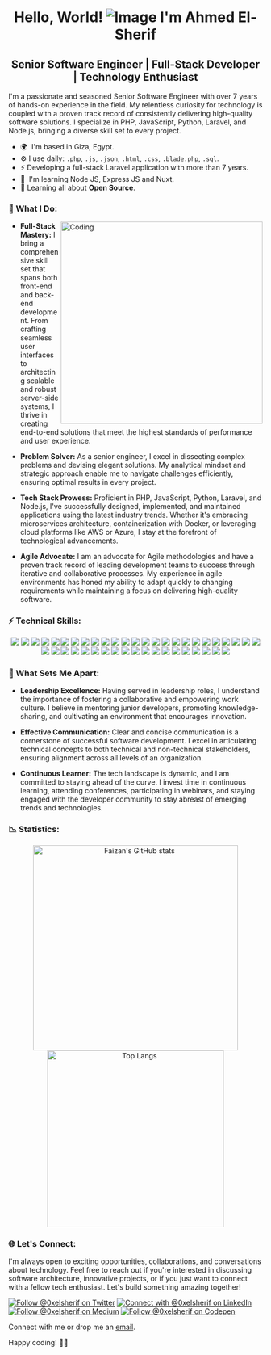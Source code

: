 <div align="center">
  <h1> Hello, World! <img src="https://user-images.githubusercontent.com/18350557/176309783-0785949b-9127-417c-8b55-ab5a4333674e.gif" alt="Image"> I'm Ahmed El-Sherif</h1>
  <h2 align="center">Senior Software Engineer | Full-Stack Developer | Technology Enthusiast</h2>
</div>

I'm a passionate and seasoned Senior Software Engineer with over 7 years of hands-on experience in the field. My relentless curiosity for technology is coupled with a proven track record of consistently delivering high-quality software solutions. I specialize in PHP, JavaScript, Python, Laravel, and Node.js, bringing a diverse skill set to every project.

*   🌍  I'm based in Giza, Egypt.
*   ⚙️  I use daily: `.php`, `.js`, `.json`, `.html`, `.css`, `.blade.php`, `.sql`.
*   ⚡  Developing a full-stack Laravel application with more than 7 years.
*   🧠  I'm learning Node JS, Express JS and Nuxt.
*   🌱  Learning all about **Open Source**.

### 🚀 What I Do:
<img align="right" alt="Coding" width="400" src="https://imarticus.org/blog/wp-content/uploads/2021/12/djbwgfw.gif">

- **Full-Stack Mastery:** I bring a comprehensive skill set that spans both front-end and back-end development. From crafting seamless user interfaces to architecting scalable and robust server-side systems, I thrive in creating end-to-end solutions that meet the highest standards of performance and user experience.

- **Problem Solver:** As a senior engineer, I excel in dissecting complex problems and devising elegant solutions. My analytical mindset and strategic approach enable me to navigate challenges efficiently, ensuring optimal results in every project.

- **Tech Stack Prowess:** Proficient in PHP, JavaScript, Python, Laravel, and Node.js, I've successfully designed, implemented, and maintained applications using the latest industry trends. Whether it's embracing microservices architecture, containerization with Docker, or leveraging cloud platforms like AWS or Azure, I stay at the forefront of technological advancements.

- **Agile Advocate:** I am an advocate for Agile methodologies and have a proven track record of leading development teams to success through iterative and collaborative processes. My experience in agile environments has honed my ability to adapt quickly to changing requirements while maintaining a focus on delivering high-quality software.

### ⚡ Technical Skills:
<p align="center">
  <a><img src="https://skillicons.dev/icons?i=php" />
    <a><img src="https://skillicons.dev/icons?i=laravel" />
    <a><img src="https://skillicons.dev/icons?i=vue" /></a>
    <a><img src="https://skillicons.dev/icons?i=mysql" /></a>
    <a><img src="https://skillicons.dev/icons?i=nodejs" /></a>
    <a><img src="https://skillicons.dev/icons?i=express" /></a>
    <a><img src="https://skillicons.dev/icons?i=react" /></a>
    <a><img src="https://skillicons.dev/icons?i=ts" /></a>
    <a><img src="https://skillicons.dev/icons?i=prisma" /></a>
    <a><img src="https://skillicons.dev/icons?i=py" /></a>
    <a><img src="https://skillicons.dev/icons?i=pytorch" /></a>
    <a><img src="https://skillicons.dev/icons?i=opencv" /></a>
    <a><img src="https://skillicons.dev/icons?i=qt" /></a>
    <a><img src="https://skillicons.dev/icons?i=django" /></a>
    <a><img src="https://skillicons.dev/icons?i=flask" /></a>
    <a><img src="https://skillicons.dev/icons?i=mongodb" /></a>
    <a><img src="https://skillicons.dev/icons?i=html" /></a>
    <a><img src="https://skillicons.dev/icons?i=css" /></a>
    <a><img src="https://skillicons.dev/icons?i=js" /></a>
    <a><img src="https://skillicons.dev/icons?i=bootstrap" /></a>
    <a><img src="https://skillicons.dev/icons?i=tailwind" /></a>
    <a><img src="https://skillicons.dev/icons?i=sass" /></a>
    <a><img src="https://skillicons.dev/icons?i=angular" /></a>
    <a><img src="https://skillicons.dev/icons?i=vite" /></a>
    <a><img src="https://skillicons.dev/icons?i=jquery" /></a>
    <a><img src="https://skillicons.dev/icons?i=sqlite" /></a>
    <a><img src="https://skillicons.dev/icons?i=firebase" /></a>
    <a><img src="https://skillicons.dev/icons?i=tensorflow" /></a>
    <a><img src="https://skillicons.dev/icons?i=postgres" /></a>
    <a><img src="https://skillicons.dev/icons?i=redis" /></a>
    <a><img src="https://skillicons.dev/icons?i=postman" /></a>
    <a><img src="https://skillicons.dev/icons?i=git" /></a>
    <a><img src="https://skillicons.dev/icons?i=github" /></a>
    <a><img src="https://skillicons.dev/icons?i=linux" /></a>
    <a><img src="https://skillicons.dev/icons?i=bash" /></a>
    <a><img src="https://skillicons.dev/icons?i=cloudflare" /></a>
    <a><img src="https://skillicons.dev/icons?i=nginx" /></a>
    <a><img src="https://skillicons.dev/icons?i=aws" /></a>
    <a><img src="https://skillicons.dev/icons?i=powershell" /></a>
    <a><img src="https://skillicons.dev/icons?i=docker" /></a>
    <a><img src="https://skillicons.dev/icons?i=ai" /></a>
    <a><img src="https://skillicons.dev/icons?i=figma" /></a>
    <a><img src="https://skillicons.dev/icons?i=ps" /></a>
    <a><img src="https://skillicons.dev/icons?i=vscode" /></a>
</p>

### 💼 What Sets Me Apart:

- **Leadership Excellence:** Having served in leadership roles, I understand the importance of fostering a collaborative and empowering work culture. I believe in mentoring junior developers, promoting knowledge-sharing, and cultivating an environment that encourages innovation.

- **Effective Communication:** Clear and concise communication is a cornerstone of successful software development. I excel in articulating technical concepts to both technical and non-technical stakeholders, ensuring alignment across all levels of an organization.

- **Continuous Learner:** The tech landscape is dynamic, and I am committed to staying ahead of the curve. I invest time in continuous learning, attending conferences, participating in webinars, and staying engaged with the developer community to stay abreast of emerging trends and technologies.

### 📉 Statistics:

<!--Statistics: start-->
<div align="center">
<img alt="Faizan's GitHub stats" width="406" src="https://github-readme-stats.vercel.app/api?username=0xelsherif&custom_title=Github+Stats&bg_color=00000000&hide_border=true&show_icons=true&text_color=f56a00&title_color=f56a00&icon_color=f56a00">
  <img alt="Top Langs" width="350" src="https://github-readme-stats.vercel.app/api/top-langs/?username=0xelsherif&layout=compact&hide_border=true&bg_color=00000000&text_color=f56a00&custom_title=Top+Languages&title_color=f56a00">
</div>
<!--Statistics: end-->

### 🌐 Let's Connect:

I'm always open to exciting opportunities, collaborations, and conversations about technology. Feel free to reach out if you're interested in discussing software architecture, innovative projects, or if you just want to connect with a fellow tech enthusiast. Let's build something amazing together!


<a href="https://twitter.com/intent/follow?screen_name=0xelsherif"><img alt="Follow @0xelsherif on Twitter" src="https://img.shields.io/twitter/follow/0xelsherif"></a>
[![Connect with @0xelsherif on LinkedIn](https://img.shields.io/badge/LinkedIn--blue?style=social&logo=linkedin)](https://www.linkedin.com/in/0xelsherif)
[![Follow @0xelsherif on Medium](https://img.shields.io/badge/Medium--black?style=social&logo=medium)](https://medium.com/@0xelsherif)
[![Follow @0xelsherif on Codepen](https://img.shields.io/badge/Codepen--black?style=social&logo=codepen)](https://codepen.io/0xelsherif)

Connect with me  or drop me an [email](mailto:dev.ahmedelsherif@gmail.com).

Happy coding! 🚀✨


